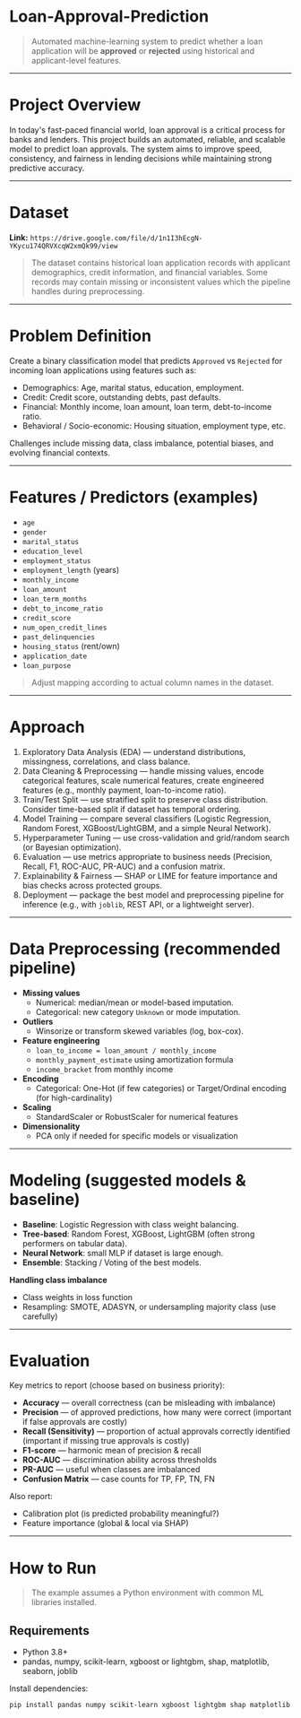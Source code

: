 # Loan-Approval-Prediction

> Automated machine-learning system to predict whether a loan application will be **approved** or **rejected** using historical and applicant-level features.


---

# Project Overview

In today's fast-paced financial world, loan approval is a critical process for banks and lenders. This project builds an automated, reliable, and scalable model to predict loan approvals. The system aims to improve speed, consistency, and fairness in lending decisions while maintaining strong predictive accuracy.

---

# Dataset

**Link:** `https://drive.google.com/file/d/1n1I3hEcgN-YKycu174QRVXcqW2xmQk99/view`

> The dataset contains historical loan application records with applicant demographics, credit information, and financial variables. Some records may contain missing or inconsistent values which the pipeline handles during preprocessing.

---

# Problem Definition

Create a binary classification model that predicts `Approved` vs `Rejected` for incoming loan applications using features such as:

- Demographics: Age, marital status, education, employment.
- Credit: Credit score, outstanding debts, past defaults.
- Financial: Monthly income, loan amount, loan term, debt-to-income ratio.
- Behavioral / Socio-economic: Housing situation, employment type, etc.

Challenges include missing data, class imbalance, potential biases, and evolving financial contexts.

---

# Features / Predictors (examples)

- `age`
- `gender`
- `marital_status`
- `education_level`
- `employment_status`
- `employment_length` (years)
- `monthly_income`
- `loan_amount`
- `loan_term_months`
- `debt_to_income_ratio`
- `credit_score`
- `num_open_credit_lines`
- `past_delinquencies`
- `housing_status` (rent/own)
- `application_date`
- `loan_purpose`

> Adjust mapping according to actual column names in the dataset.

---

# Approach

1. Exploratory Data Analysis (EDA) — understand distributions, missingness, correlations, and class balance.  
2. Data Cleaning & Preprocessing — handle missing values, encode categorical features, scale numerical features, create engineered features (e.g., monthly payment, loan-to-income ratio).  
3. Train/Test Split — use stratified split to preserve class distribution. Consider time-based split if dataset has temporal ordering.  
4. Model Training — compare several classifiers (Logistic Regression, Random Forest, XGBoost/LightGBM, and a simple Neural Network).  
5. Hyperparameter Tuning — use cross-validation and grid/random search (or Bayesian optimization).  
6. Evaluation — use metrics appropriate to business needs (Precision, Recall, F1, ROC-AUC, PR-AUC) and a confusion matrix.  
7. Explainability & Fairness — SHAP or LIME for feature importance and bias checks across protected groups.  
8. Deployment — package the best model and preprocessing pipeline for inference (e.g., with `joblib`, REST API, or a lightweight server).

---

# Data Preprocessing (recommended pipeline)

- **Missing values**
  - Numerical: median/mean or model-based imputation.
  - Categorical: new category `Unknown` or mode imputation.
- **Outliers**
  - Winsorize or transform skewed variables (log, box-cox).
- **Feature engineering**
  - `loan_to_income = loan_amount / monthly_income`
  - `monthly_payment_estimate` using amortization formula
  - `income_bracket` from monthly income
- **Encoding**
  - Categorical: One-Hot (if few categories) or Target/Ordinal encoding (for high-cardinality)
- **Scaling**
  - StandardScaler or RobustScaler for numerical features
- **Dimensionality**
  - PCA only if needed for specific models or visualization

---

# Modeling (suggested models & baseline)

- **Baseline**: Logistic Regression with class weight balancing.
- **Tree-based**: Random Forest, XGBoost, LightGBM (often strong performers on tabular data).
- **Neural Network**: small MLP if dataset is large enough.
- **Ensemble**: Stacking / Voting of the best models.

**Handling class imbalance**
- Class weights in loss function
- Resampling: SMOTE, ADASYN, or undersampling majority class (use carefully)

---

# Evaluation

Key metrics to report (choose based on business priority):

- **Accuracy** — overall correctness (can be misleading with imbalance)
- **Precision** — of approved predictions, how many were correct (important if false approvals are costly)
- **Recall (Sensitivity)** — proportion of actual approvals correctly identified (important if missing true approvals is costly)
- **F1-score** — harmonic mean of precision & recall
- **ROC-AUC** — discrimination ability across thresholds
- **PR-AUC** — useful when classes are imbalanced
- **Confusion Matrix** — case counts for TP, FP, TN, FN

Also report:
- Calibration plot (is predicted probability meaningful?)
- Feature importance (global & local via SHAP)

---

# How to Run

> The example assumes a Python environment with common ML libraries installed.

## Requirements
- Python 3.8+
- pandas, numpy, scikit-learn, xgboost or lightgbm, shap, matplotlib, seaborn, joblib

Install dependencies:
```bash
pip install pandas numpy scikit-learn xgboost lightgbm shap matplotlib seaborn joblib
